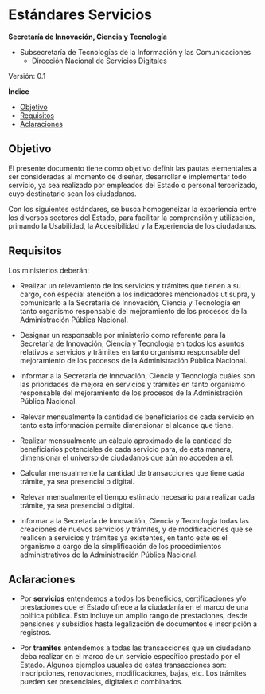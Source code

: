 # Estándares Servicios

**Secretaría de Innovación, Ciencia y Tecnología**
- Subsecretaría de Tecnologías de la Información y las Comunicaciones  
  -   Dirección Nacional de Servicios Digitales

Versión: 0.1 

**Índice**

* [Objetivo](#objetivo)
* [Requisitos](#requisitos)
* [Aclaraciones](#aclaraciones)

## Objetivo

El presente documento tiene como objetivo definir las pautas elementales a ser consideradas al momento de diseñar, desarrollar e implementar todo servicio, ya sea realizado por empleados del Estado o personal tercerizado, cuyo destinatario sean los ciudadanos.

Con los siguientes estándares, se busca homogeneizar la experiencia entre los diversos sectores del Estado, para facilitar la comprensión y utilización, primando la Usabilidad, la Accesibilidad y la Experiencia de los ciudadanos.

 

## Requisitos

Los ministerios deberán:

* Realizar un relevamiento de los servicios y trámites que tienen a su cargo, con especial atención a los indicadores mencionados ut supra, y comunicarlo a la Secretaría de Innovación, Ciencia y Tecnología en tanto organismo responsable del mejoramiento de los procesos de la Administración Pública Nacional.

* Designar un responsable por ministerio como referente para la Secretaría de Innovación, Ciencia y Tecnología en todos los asuntos relativos a servicios y trámites en tanto organismo responsable del mejoramiento de los procesos de la Administración Pública Nacional.

* Informar a la Secretaría de Innovación, Ciencia y Tecnología cuáles son las prioridades de mejora en servicios y trámites en tanto organismo responsable del mejoramiento de los procesos de la Administración Pública Nacional.

* Relevar mensualmente la cantidad de beneficiarios de cada servicio en tanto esta información permite dimensionar el alcance que tiene.

* Realizar mensualmente un cálculo aproximado de la cantidad de beneficiarios potenciales de cada servicio para, de esta manera, dimensionar el universo de ciudadanos que aún no acceden a él. 

* Calcular mensualmente la cantidad de transacciones que tiene cada trámite, ya sea presencial o digital.

* Relevar mensualmente el tiempo estimado necesario para realizar cada trámite, ya sea presencial o digital.

* Informar a la Secretaría de Innovación, Ciencia y Tecnología todas las creaciones de nuevos servicios y trámites, y de modificaciones que se realicen a servicios y trámites ya existentes, en tanto este es el organismo a cargo de la simplificación de los procedimientos administrativos de la Administración Pública Nacional.

## Aclaraciones

* Por **servicios** entendemos a todos los beneficios, certificaciones y/o prestaciones que el Estado ofrece a la ciudadanía en el marco de una política pública. Esto incluye un amplio rango de prestaciones, desde pensiones y subsidios hasta legalización de documentos e inscripción a registros.

* Por **trámites** entendemos a todas las transacciones que un ciudadano deba realizar en el marco de un servicio específico prestado por el Estado. Algunos ejemplos usuales de estas transacciones son: inscripciones, renovaciones, modificaciones, bajas, etc. Los trámites pueden ser presenciales, digitales o combinados.

